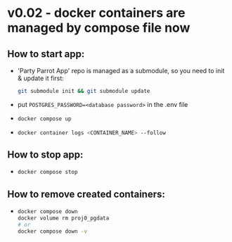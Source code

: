 # v0.02 - docker containers are managed by compose file now
## How to start app:
* 'Party Parrot App' repo is managed as a submodule, so you need to init & update it first:
  ```bash
  git submodule init && git submodule update
  ```
* put `POSTGRES_PASSWORD=<database password>` in the .env file
* ```bash
  docker compose up
* ```bash
  docker container logs <CONTAINER_NAME> --follow
  ```
## How to stop app:
* ```bash
  docker compose stop
  ```
## How to remove created containers:
* ```bash
  docker compose down
  docker volume rm proj0_pgdata
  # or
  docker compose down -v
  ```

